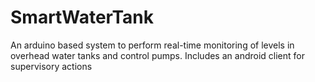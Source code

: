 # SmartWaterTank
An arduino based system to perform real-time monitoring of levels in overhead water tanks and control pumps. Includes an android client for supervisory actions
